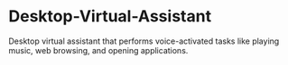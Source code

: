 # Desktop-Virtual-Assistant
Desktop virtual assistant that performs voice-activated tasks like playing music, web browsing, and opening applications.
